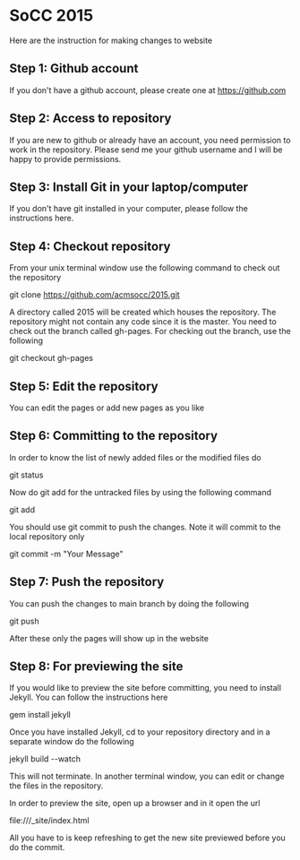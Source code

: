 # SoCC 2015

Here are the instruction for making changes to website

## Step 1: Github account

If you don't have a github account, please create one at https://github.com

## Step 2: Access to repository

If you are new to github or already have an account, you need permission to work in the repository. Please send me your github username and I will be happy to provide permissions.

## Step 3: Install Git in your laptop/computer

If you don't have git installed in your computer, please follow the instructions here. 

## Step 4: Checkout repository

From your unix terminal window use the following command to check out the repository

git clone https://github.com/acmsocc/2015.git

A directory called 2015 will be created which houses the repository. The repository might not contain any code since it is the master. You need to check out the branch called gh-pages. 
For checking out the branch, use the following

git checkout gh-pages

## Step 5: Edit the repository

You can edit the pages or add new pages as you like

## Step 6: Committing to the repository

In order to know the list of newly added files or the modified files do 

git status 

Now do git add for the untracked files by using the following command

git add <filename>

You should use git commit to push the changes. Note it will commit to the local repository only

git commit -m "Your Message"

## Step 7: Push the repository 

You can push the changes to main branch by doing the following

git push 

After these only the pages will show up in the website

## Step 8: For previewing the site

If you would like to preview the site before committing, you need to install Jekyll. You can follow the instructions here 

gem install jekyll

Once you have installed Jekyll, cd to your repository directory and in a separate window do the following

jekyll build --watch

This will not terminate. In another terminal window, you can edit or change the files in the repository. 

In order to preview the site, open up a browser and in it open the url 

file://<absolute path of directory where the repo is>/_site/index.html

All you have to is keep refreshing to get the new site previewed before you do the commit.
